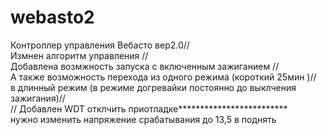 # webasto2
Контроллер управления Вебасто вер2.0//	   
Измнен алгоритм управления //       
Добавлена возмжность запуска с включенным зажиганием //   
А также возможность перехода из одного режима (короткий 25мин )//   
в длинный режим (в режиме догревайки постоянно до выклчения зажигания)//    
        //     Добавлен WDT отклчить приотладке*************************    
нужно изменить напряжение срабатывания до 13,5 в поднять 
